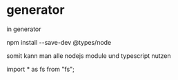 # generator

in generator

npm install --save-dev @types/node

somit kann man alle nodejs module und typescript nutzen

import * as fs from "fs";

